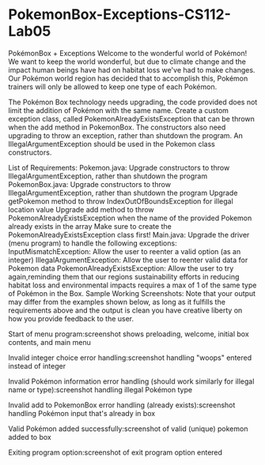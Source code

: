 # PokemonBox-Exceptions-CS112-Lab05

PokémonBox + Exceptions
Welcome to the wonderful world of Pokémon! We want to keep the world wonderful, but due to climate change and the impact human beings have had on habitat loss we've had to make changes. Our Pokémon world region has decided that to accomplish this, Pokémon trainers will only be allowed to keep one type of each Pokémon.

The Pokémon Box technology needs upgrading, the code provided does not limit the addition of Pokémon with the same name. Create a custom exception class, called PokemonAlreadyExistsException that can be thrown when the add method in PokemonBox. The constructors also need upgrading to throw an exception, rather than shutdown the program. An IllegalArgumentException should be used in the Pokemon class constructors.

List of Requirements:
Pokemon.java:
Upgrade constructors to throw IllegalArgumentException, rather than shutdown the program
PokemonBox.java:
Upgrade constructors to throw IllegalArgumentException, rather than shutdown the program
Upgrade getPokemon method to throw IndexOutOfBoundsException for illegal location value
Upgrade add method to throw PokemonAlreadyExistsException when the name of the provided Pokemon already exists in the array
Make sure to create the PokemonAlreadyExistsException class first!
Main.java:
Upgrade the driver (menu program) to handle the following exceptions:
InputMismatchException: Allow the user to reenter a valid option (as an integer)
IllegalArgumentException: Allow the user to reenter valid data for Pokemon data
PokemonAlreadyExistsException: Allow the user to try again,reminding them that our regions sustainability efforts in reducing habitat loss and environmental impacts requires a max of 1 of the same type of Pokémon in the Box.
Sample Working Screenshots:
Note that your output may differ from the examples shown below, as long as it fulfills the requirements above and the output is clean you have creative liberty on how you provide feedback to the user.

Start of menu program:screenshot shows preloading, welcome, initial box contents, and main menu

Invalid integer choice error handling:screenshot handling "woops" entered instead of integer

Invalid Pokémon information error handling (should work similarly for illegal name or type):screenshot handling illegal Pokémon type

Invalid add to PokemonBox error handling (already exists):screenshot handling Pokémon input that's already in box

Valid Pokémon added successfully:screenshot of valid (unique) pokemon added to box

Exiting program option:screenshot of exit program option entered

